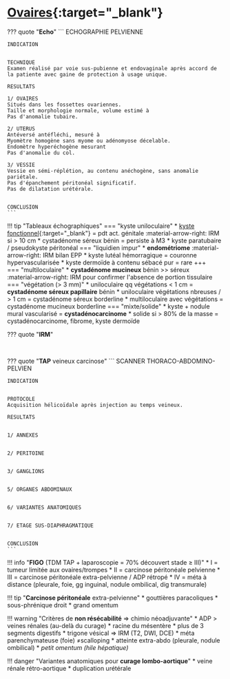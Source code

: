 # [Ovaires](https://radiopaedia.org/articles/ovarian-tumours){:target="_blank"} 

??? quote "**Echo**"
    ```
    ECHOGRAPHIE PELVIENNE

    INDICATION


    TECHNIQUE
    Examen réalisé par voie sus-pubienne et endovaginale après accord de la patiente avec gaine de protection à usage unique.

    RESULTATS

    1/ OVAIRES
    Situés dans les fossettes ovariennes.
    Taille et morphologie normale, volume estimé à 
    Pas d'anomalie tubaire.

    2/ UTERUS
    Antéversé antéfléchi, mesuré à
    Myomètre homogène sans myome ou adénomyose décelable.
    Endomètre hyperéchogène mesurant
    Pas d'anomalie du col.

    3/ VESSIE
    Vessie en sémi-réplétion, au contenu anéchogène, sans anomalie pariétale.
    Pas d'épanchement péritonéal significatif.
    Pas de dilatation urétérale.


    CONCLUSION
    ```

!!! tip "Tableaux échographiques"
    === "kyste uniloculaire"
        * [kyste fonctionnel](https://radiopaedia.org/articles/ovarian-cyst-2){:target="_blank"} = pdt act. génitale :material-arrow-right: IRM si > 10 cm
        * cystadénome séreux bénin = persiste à M3
        * kyste paratubaire / pseudokyste péritonéal
    === "liquidien impur"
        * **endométriome** :material-arrow-right: IRM bilan EPP
        * kyste lutéal hémorragique = couronne hypervascularisée
        * kyste dermoïde à contenu sébacé pur = rare +++  
    === "multiloculaire"
        * **cystadénome mucineux** bénin >> séreux  
        :material-arrow-right: IRM pour confirmer l'absence de portion tissulaire
    === "végétation (> 3 mm)"
        * uniloculaire qq végétations < 1 cm = **cystadénome séreux papillaire** bénin
        * uniloculaire végétations nbreuses / > 1 cm = cystadénome séreux borderline
        * multiloculaire avec végétations = cystadénome mucineux borderline
    === "mixte/solide"
        * kyste + nodule mural vascularisé = **cystadénocarcinome**
        * solide si > 80% de la masse = cystadénocarcinome, fibrome, kyste dermoïde

??? quote "**IRM**"




</br>

??? quote "**TAP** veineux carcinose"
    ```
    SCANNER THORACO-ABDOMINO-PELVIEN

    INDICATION


    PROTOCOLE
    Acquisition hélicoïdale après injection au temps veineux.

    RESULTATS


    1/ ANNEXES


    2/ PERITOINE


    3/ GANGLIONS


    5/ ORGANES ABDOMINAUX


    6/ VARIANTES ANATOMIQUES


    7/ ETAGE SUS-DIAPHRAGMATIQUE


    CONCLUSION
    ```

!!! info "**FIGO** (TDM TAP + laparoscopie = 70% découvert stade ≥ III)"
    * I = tumeur limitée aux ovaires/trompes
    * II = carcinose péritonéale pelvienne
    * III = carcinose péritonéale extra-pelvienne / ADP rétropé
    * IV = méta à distance (pleurale, foie, gg inguinal, nodule ombilical, dig transmurale)

!!! tip "**Carcinose péritonéale** extra-pelvienne"
    * gouttières paracoliques
    * sous-phrénique droit
    * grand omentum

!!! warning "Critères de **non résécabilité** => chimio néoadjuvante"
    * ADP > veines rénales (au-delà du curage)
    * racine du mésentère
    * plus de 3 segments digestifs
    * trigone vésical => IRM (T2, DWI, DCE)
    * méta parenchymateuse (foie) ≠scalloping
    * atteinte extra-abdo (pleurale, nodule ombilical)
    * _petit omentum (hile hépatique)_

!!! danger "Variantes anatomiques pour **curage lombo-aortique**"
    * veine rénale rétro-aortique
    * duplication urétérale

